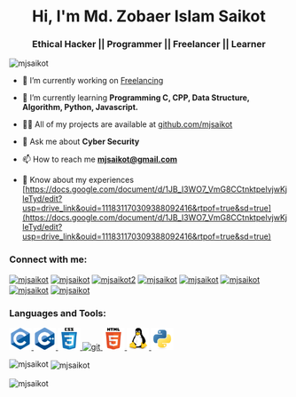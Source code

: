 <h1 align="center">Hi, I'm Md. Zobaer Islam Saikot</h1>
<h3 align="center">Ethical Hacker || Programmer || Freelancer || Learner</h3>

<p align="left"> <img src="https://komarev.com/ghpvc/?username=mjsaikot&label=Profile%20views&color=0e75b6&style=flat" alt="mjsaikot" /> </p>

- 🔭 I’m currently working on [Freelancing](fiverr.com/mjsaikot)

- 🌱 I’m currently learning **Programming C, CPP, Data Structure, Algorithm, Python, Javascript.**

- 👨‍💻 All of my projects are available at [github.com/mjsaikot](github.com/mjsaikot)

- 💬 Ask me about **Cyber Security**

- 📫 How to reach me **mjsaikot@gmail.com**

- 📄 Know about my experiences [https://docs.google.com/document/d/1JB_I3WO7_VmG8CCtnktpeIvjwKjleTyd/edit?usp=drive_link&ouid=111831170309388092416&rtpof=true&sd=true](https://docs.google.com/document/d/1JB_I3WO7_VmG8CCtnktpeIvjwKjleTyd/edit?usp=drive_link&ouid=111831170309388092416&rtpof=true&sd=true)

<h3 align="left">Connect with me:</h3>
<p align="left">
<a href="https://twitter.com/mjsaikot" target="blank"><img align="center" src="https://raw.githubusercontent.com/rahuldkjain/github-profile-readme-generator/master/src/images/icons/Social/twitter.svg" alt="mjsaikot" height="30" width="40" /></a>
<a href="https://linkedin.com/in/mjsaikot" target="blank"><img align="center" src="https://raw.githubusercontent.com/rahuldkjain/github-profile-readme-generator/master/src/images/icons/Social/linked-in-alt.svg" alt="mjsaikot" height="30" width="40" /></a>
<a href="https://fb.com/mjsaikot2" target="blank"><img align="center" src="https://raw.githubusercontent.com/rahuldkjain/github-profile-readme-generator/master/src/images/icons/Social/facebook.svg" alt="mjsaikot2" height="30" width="40" /></a>
<a href="https://instagram.com/mjsaikot" target="blank"><img align="center" src="https://raw.githubusercontent.com/rahuldkjain/github-profile-readme-generator/master/src/images/icons/Social/instagram.svg" alt="mjsaikot" height="30" width="40" /></a>
<a href="https://www.youtube.com/@mjsaikot" target="blank"><img align="center" src="https://raw.githubusercontent.com/rahuldkjain/github-profile-readme-generator/master/src/images/icons/Social/youtube.svg" alt="mjsaikot" height="30" width="40" /></a>
<a href="https://www.hackerrank.com/mjsaikot" target="blank"><img align="center" src="https://raw.githubusercontent.com/rahuldkjain/github-profile-readme-generator/master/src/images/icons/Social/hackerrank.svg" alt="mjsaikot" height="30" width="40" /></a>
<a href="https://codeforces.com/profile/mjsaikot" target="blank"><img align="center" src="https://raw.githubusercontent.com/rahuldkjain/github-profile-readme-generator/master/src/images/icons/Social/codeforces.svg" alt="mjsaikot" height="30" width="40" /></a>
<a href="https://www.leetcode.com/mjsaikot" target="blank"><img align="center" src="https://raw.githubusercontent.com/rahuldkjain/github-profile-readme-generator/master/src/images/icons/Social/leet-code.svg" alt="mjsaikot" height="30" width="40" /></a>
</p>

<h3 align="left">Languages and Tools:</h3>
<p align="left"> <a href="https://www.cprogramming.com/" target="_blank" rel="noreferrer"> <img src="https://raw.githubusercontent.com/devicons/devicon/master/icons/c/c-original.svg" alt="c" width="40" height="40"/> </a> <a href="https://www.w3schools.com/cpp/" target="_blank" rel="noreferrer"> <img src="https://raw.githubusercontent.com/devicons/devicon/master/icons/cplusplus/cplusplus-original.svg" alt="cplusplus" width="40" height="40"/> </a> <a href="https://www.w3schools.com/css/" target="_blank" rel="noreferrer"> <img src="https://raw.githubusercontent.com/devicons/devicon/master/icons/css3/css3-original-wordmark.svg" alt="css3" width="40" height="40"/> </a> <a href="https://git-scm.com/" target="_blank" rel="noreferrer"> <img src="https://www.vectorlogo.zone/logos/git-scm/git-scm-icon.svg" alt="git" width="40" height="40"/> </a> <a href="https://www.w3.org/html/" target="_blank" rel="noreferrer"> <img src="https://raw.githubusercontent.com/devicons/devicon/master/icons/html5/html5-original-wordmark.svg" alt="html5" width="40" height="40"/> </a> <a href="https://www.linux.org/" target="_blank" rel="noreferrer"> <img src="https://raw.githubusercontent.com/devicons/devicon/master/icons/linux/linux-original.svg" alt="linux" width="40" height="40"/> </a> <a href="https://www.python.org" target="_blank" rel="noreferrer"> <img src="https://raw.githubusercontent.com/devicons/devicon/master/icons/python/python-original.svg" alt="python" width="40" height="40"/> </a> </p>

<p><img align="left" src="https://github-readme-stats.vercel.app/api/top-langs?username=mjsaikot&show_icons=true&locale=en&layout=compact" alt="mjsaikot" /></p>

<p>&nbsp;<img align="center" src="https://github-readme-stats.vercel.app/api?username=mjsaikot&show_icons=true&locale=en" alt="mjsaikot" /></p>

<p><img align="center" src="https://github-readme-streak-stats.herokuapp.com/?user=mjsaikot&" alt="mjsaikot" /></p>
